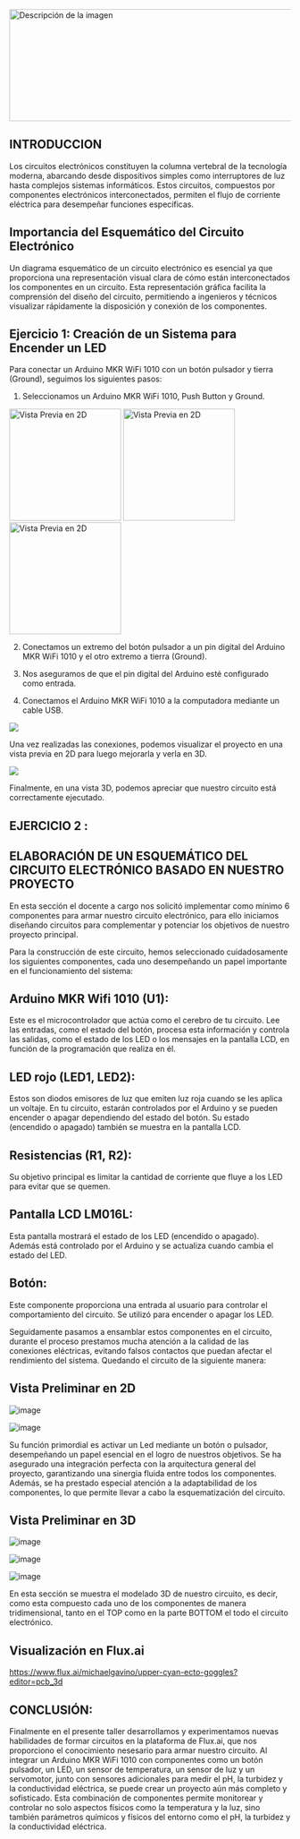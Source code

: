 <img width="600" height="200" src="https://github.com/Alexander-Manosalva-Peralta/Proyecto-De-Fundamentos/assets/156023729/4cccbe2c-22fd-438e-b736-262de9138cef" alt="Descripción de la imagen">

## INTRODUCCION 

Los circuitos electrónicos constituyen la columna vertebral de la tecnología moderna, abarcando desde dispositivos simples como interruptores de luz hasta complejos sistemas informáticos. Estos circuitos, compuestos por componentes electrónicos interconectados, permiten el flujo de corriente eléctrica para desempeñar funciones específicas.

## Importancia del Esquemático del Circuito Electrónico

Un diagrama esquemático de un circuito electrónico es esencial ya que proporciona una representación visual clara de cómo están interconectados los componentes en un circuito. Esta representación gráfica facilita la comprensión del diseño del circuito, permitiendo a ingenieros y técnicos visualizar rápidamente la disposición y conexión de los componentes.

## Ejercicio 1: Creación de un Sistema para Encender un LED

Para conectar un Arduino MKR WiFi 1010 con un botón pulsador y tierra (Ground), seguimos los siguientes pasos:

1. Seleccionamos un Arduino MKR WiFi 1010, Push Button y Ground.

<img src="https://github.com/Alexander-Manosalva-Peralta/Proyecto-De-Fundamentos/blob/main/Imagenes/tierra.png" alt="Vista Previa en 2D" style="height: 200px;"> <img src="https://github.com/Alexander-Manosalva-Peralta/Proyecto-De-Fundamentos/blob/main/Imagenes/boton.png" alt="Vista Previa en 2D" style="height: 200px;"> <img src="https://github.com/Alexander-Manosalva-Peralta/Proyecto-De-Fundamentos/blob/main/Imagenes/ArduinoMKR.png" alt="Vista Previa en 2D" style="height: 200px;">

2. Conectamos un extremo del botón pulsador a un pin digital del Arduino MKR WiFi 1010 y el otro extremo a tierra (Ground).

3. Nos aseguramos de que el pin digital del Arduino esté configurado como entrada.

4. Conectamos el Arduino MKR WiFi 1010 a la computadora mediante un cable USB.

<img src="https://github.com/Alexander-Manosalva-Peralta/Proyecto-De-Fundamentos/blob/main/Imagenes/Cir_boton.png">

Una vez realizadas las conexiones, podemos visualizar el proyecto en una vista previa en 2D para luego mejorarla y verla en 3D.

<img src="https://github.com/Alexander-Manosalva-Peralta/Proyecto-De-Fundamentos/blob/main/Imagenes/Placa.png">

Finalmente, en una vista 3D, podemos apreciar que nuestro circuito está correctamente ejecutado.


## EJERCICIO 2 :  

## ELABORACIÓN DE UN ESQUEMÁTICO DEL CIRCUITO ELECTRÓNICO BASADO EN NUESTRO PROYECTO

En esta sección el docente a cargo nos solicitó implementar como mínimo 6 componentes para armar nuestro circuito electrónico, para ello iniciamos  diseñando circuitos para complementar y potenciar los objetivos de nuestro proyecto principal.

Para la construcción de este circuito, hemos seleccionado cuidadosamente los siguientes componentes, cada uno desempeñando un papel importante en el funcionamiento del sistema: 

## Arduino MKR Wifi 1010 (U1):  
Este es el microcontrolador que actúa como el cerebro de tu circuito. Lee las entradas, como el estado del botón, procesa esta información y controla las salidas, como el estado de los LED o los mensajes en la pantalla LCD, en función de la programación que realiza en él.

## LED rojo (LED1, LED2): 
Estos son diodos emisores de luz que emiten luz roja cuando se les aplica un voltaje. En tu circuito, estarán controlados por el Arduino y se pueden encender o apagar dependiendo del estado del botón. Su estado (encendido o apagado) también se muestra en la pantalla LCD.

## Resistencias (R1, R2): 
Su objetivo principal es limitar la cantidad de corriente que fluye a los LED para evitar que se quemen.

## Pantalla LCD LM016L:
Esta pantalla mostrará el estado de los LED (encendido o apagado). Además está controlado por el Arduino y se actualiza cuando cambia el estado del LED.

## Botón:  
Este componente proporciona una entrada al usuario para controlar el comportamiento del circuito. Se utilizó para encender o apagar los LED.

Seguidamente pasamos a ensamblar estos componentes en el circuito, durante el proceso prestamos mucha atención a la calidad de las conexiones eléctricas, evitando falsos contactos que puedan afectar el rendimiento del sistema. Quedando el circuito de la siguiente manera:


## Vista Preliminar en 2D

![image](https://github.com/Alexander-Manosalva-Peralta/Proyecto-De-Fundamentos/assets/156023044/3688da89-cf1d-49c4-acfc-04278941dd4c)


![image](https://github.com/Alexander-Manosalva-Peralta/Proyecto-De-Fundamentos/assets/156023044/daaaf17d-262f-447c-a424-eb67f7dc6e59)


Su función primordial es activar un Led mediante un botón o pulsador, desempeñando un papel esencial en el logro de nuestros objetivos. Se ha asegurado una integración perfecta con la arquitectura general del proyecto, garantizando una sinergia fluida entre todos los componentes. Además, se ha prestado especial atención a la adaptabilidad de los componentes, lo que permite llevar a cabo la esquematización del circuito.

## Vista Preliminar en 3D

![image](https://github.com/Alexander-Manosalva-Peralta/Proyecto-De-Fundamentos/assets/156023044/0f390dc2-8f39-4de1-9d3a-83808c4f75fc)


![image](https://github.com/Alexander-Manosalva-Peralta/Proyecto-De-Fundamentos/assets/156023044/bafb537a-22b0-4a66-9530-8568e108fdb4)


![image](https://github.com/Alexander-Manosalva-Peralta/Proyecto-De-Fundamentos/assets/156023044/166c220e-e1fe-47a6-9568-aa46af153c9e)



En esta sección se muestra el modelado 3D de nuestro circuito, es decir, como esta compuesto cada uno de los componentes de manera tridimensional, tanto en el TOP como en la parte BOTTOM el todo el circuito electrónico.


## Visualización en Flux.ai

https://www.flux.ai/michaelgavino/upper-cyan-ecto-goggles?editor=pcb_3d


## CONCLUSIÓN:

Finalmente en el presente taller desarrollamos y experimentamos nuevas habilidades de formar  circuitos en la plataforma de Flux.ai, que nos proporciono el conocimiento nesesario para armar nuestro circuito. Al integrar un Arduino MKR WiFi 1010 con componentes como un botón pulsador, un LED, un sensor de temperatura, un sensor de luz y un servomotor, junto con sensores adicionales para medir el pH, la turbidez y la conductividad eléctrica, se puede crear un proyecto aún más completo y sofisticado. Esta combinación de componentes permite monitorear y controlar no solo aspectos físicos como la temperatura y la luz, sino también parámetros químicos y físicos del entorno como el pH, la turbidez y la conductividad eléctrica. 

